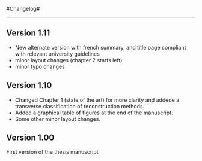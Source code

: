 
#Changelog#
_______________________________

## Version 1.11
 - New alternate version with french summary, and title page compliant with relevant university guidelines
 - minor layout changes (chapter 2 starts left)
 - minor typo changes

## Version 1.10
 - Changed Chapter 1 (state of the art) for more clarity and addede a transverse classification of reconstruction methods.
 - Added a graphical table of figures at the end of the manuscript.
 - Some other minor layout changes.
 
 
## Version 1.00
First version of the thesis manuscript

